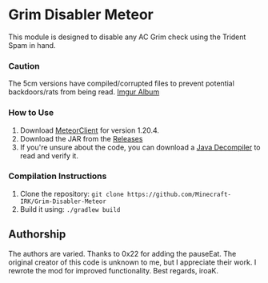 # Grim Disabler Meteor
This module is designed to disable any AC Grim check using the Trident Spam in hand.

### Caution
The 5cm versions have compiled/corrupted files to prevent potential backdoors/rats from being read. [Imgur Album](https://imgur.com/a/Q1ZvvF7)

### How to Use
1. Download [MeteorClient](https://meteorclient.com) for version 1.20.4.
2. Download the JAR from the [Releases](https://github.com/Minecraft-IRK/Grim-Disabler-Meteor/releases)
3. If you're unsure about the code, you can download a [Java Decompiler](http://java-decompiler.github.io/) to read and verify it.

### Compilation Instructions
1. Clone the repository: `git clone https://github.com/Minecraft-IRK/Grim-Disabler-Meteor`
2. Build it using: `./gradlew build`

## Authorship
The authors are varied. Thanks to 0x22 for adding the pauseEat. The original creator of this code is unknown to me, but I appreciate their work. I rewrote the mod for improved functionality. Best regards, iroaK.
